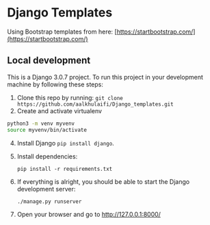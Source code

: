 # Django Templates
Using Bootstrap templates from here: [https://startbootstrap.com/](https://startbootstrap.com/)

## Local development

This is a Django 3.0.7 project. To run this project in your development machine by following these steps:
1.  Clone this repo by running:
`git clone https://github.com/aalkhulaifi/Django_templates.git`
2. Create and activate virtualenv
```bash
python3 -m venv myvenv
source myvenv/bin/activate
```
4. Install Django `pip install django`.

5. Install dependencies:

    `pip install -r requirements.txt`

7. If everything is alright, you should be able to start the Django development server:

    `./manage.py runserver`

8. Open your browser and go to http://127.0.0.1:8000/ 
